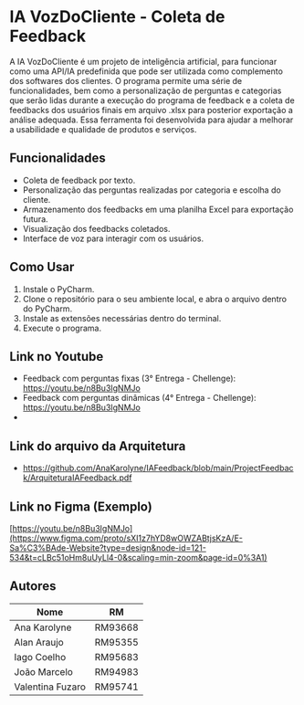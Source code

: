 # IA VozDoCliente - Coleta de Feedback

A IA VozDoCliente é um projeto de inteligência artificial, para funcionar como uma API/IA predefinida que pode ser utilizada como complemento dos softwares dos clientes. O programa permite uma série de funcionalidades, bem como a personalização de perguntas e categorias que serão lidas durante a execução do programa de feedback e a coleta de feedbacks dos usuários finais em arquivo .xlsx para posterior exportação a análise adequada. 
Essa ferramenta foi desenvolvida para ajudar a melhorar a usabilidade e qualidade de produtos e serviços.

## Funcionalidades

- Coleta de feedback por texto.
- Personalização das perguntas realizadas por categoria e escolha do cliente.
- Armazenamento dos feedbacks em uma planilha Excel para exportação futura.
- Visualização dos feedbacks coletados.
- Interface de voz para interagir com os usuários.

## Como Usar

1. Instale o PyCharm.
2. Clone o repositório para o seu ambiente local, e abra o arquivo dentro do PyCharm.
3. Instale as extensões necessárias dentro do terminal.
4. Execute o programa.

## Link no Youtube

- Feedback com perguntas fixas (3° Entrega - Chellenge): https://youtu.be/n8Bu3IgNMJo
- Feedback com perguntas dinâmicas (4° Entrega - Chellenge): https://youtu.be/n8Bu3IgNMJo
- 
## Link do arquivo da Arquitetura 
- https://github.com/AnaKarolyne/IAFeedback/blob/main/ProjectFeedback/ArquiteturaIAFeedback.pdf

## Link no Figma (Exemplo)

[https://youtu.be/n8Bu3IgNMJo](https://www.figma.com/proto/sXI1z7hYD8wOWZABtjsKzA/E-Sa%C3%BAde-Website?type=design&node-id=121-534&t=cLBc51oHm8uUyLl4-0&scaling=min-zoom&page-id=0%3A1)

## Autores
| Nome               | RM     |
| ------------------ | ------ |
| Ana Karolyne       | RM93668    |
| Alan Araujo        | RM95355    |
| Iago Coelho        | RM95683    |
| João Marcelo       | RM94983    |
| Valentina Fuzaro   | RM95741    |
